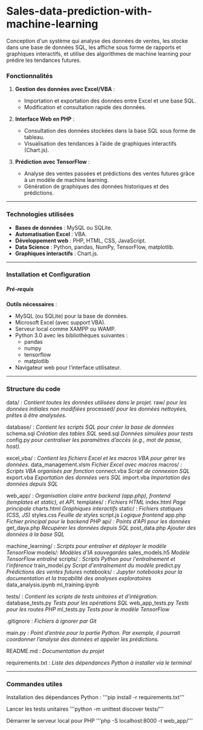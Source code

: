 # Sales-data-prediction-with-machine-learning
Conception d'un système qui analyse des données de ventes, les stocke dans une base de données SQL, les affiche sous forme de rapports et graphiques interactifs, et utilise des algorithmes de machine learning pour prédire les tendances futures.

### Fonctionnalités
1. **Gestion des données avec Excel/VBA** :
   - Importation et exportation des données entre Excel et une base SQL.
   - Modification et consultation rapide des données.

2. **Interface Web en PHP** :
   - Consultation des données stockées dans la base SQL sous forme de tableau.
   - Visualisation des tendances à l’aide de graphiques interactifs (Chart.js).

3. **Prédiction avec TensorFlow** :
   - Analyse des ventes passées et prédictions des ventes futures grâce à un modèle de machine learning.
   - Génération de graphiques des données historiques et des prédictions.

---

### Technologies utilisées
- **Bases de données** : MySQL ou SQLite.
- **Automatisation Excel** : VBA.
- **Développement web** : PHP, HTML, CSS, JavaScript.
- **Data Science** : Python, pandas, NumPy, TensorFlow, matplotlib.
- **Graphiques interactifs** : Chart.js.

---

### Installation et Configuration

##### Pré-requis
**Outils nécessaires** :
  - MySQL (ou SQLite) pour la base de données.
  - Microsoft Excel (avec support VBA).
  - Serveur local comme XAMPP ou WAMP.
  - Python 3.0 avec les bibliothèques suivantes :
    - pandas
    - numpy
    - tensorflow
    - matplotlib
  - Navigateur web pour l’interface utilisateur.

---

### Structure du code

data/ : *Contient toutes les données utilisées dans le projet.*
   raw/ *pour les données initiales non modifiées*
   processed/ *pour les données nettoyées, prêtes à être analysées.*

database/ : *Contient les scripts SQL pour créer la base de données*
   schema.sql *Création des tables SQL*
   seed.sql *Données simulées pour tests*
   config.py *pour centraliser les paramètres d’accès (e.g., mot de passe, host).*

excel_vba/ : *Contient les fichiers Excel et les macros VBA pour gérer les données.*
   data_management.xlsm *Fichier Excel avec macros*
   macros/ : *Scripts VBA organisés par fonction*
      connect.vba *Script de connexion SQL*
      export.vba *Exportation des données vers SQL*
      import.vba *Importation des données depuis SQL*

web_app/ : *Organisation claire entre backend (app.php), frontend (templates et static), et API.*
   templates/ : *Fichiers HTML*
      index.html *Page principale*
      charts.html *Graphiques interactifs*
   static/ : *Fichiers statiques (CSS, JS)*
      styles.css *Feuille de styles*
      script.js *Logique frontend*
   app.php *Fichier principal pour le backend PHP*
   api/ : *Points d'API pour les données*
      get_daya.php *Récupérer les données depuis SQL*
      post_data.php *Ajouter des données à la base SQL*

machine_learning/ : *Scripts pour entraîner et déployer le modèle TensorFlow*
   models/: *Modèles d'IA sauvegardés*
      sales_models.h5 *Modèle TensorFlow entraîné*
   scripts/ : *Scripts Python pour l'entraînement et l'inférence*
      train_model.py *Script d'entraînement du modèle*
      predict.py *Prédictions des ventes futures*
   notebooks/ : *Jupyter notebooks pour la documentation et la traçabilité des analyses exploratoires*
      data_analysis.ipynb
      ml_training.ipynb

tests/ : *Contient les scripts de tests unitaires et d’intégration.*
   database_tests.py *Tests pour les opérations SQL*
   web_app_tests.py *Tests pour les routes PHP*
   ml_tests.py *Tests pour le modèle TensorFlow*

.gitignore : *Fichiers à ignorer par Git*

main.py : *Point d’entrée pour la partie Python. Par exemple, il pourrait coordonner l’analyse des données et appeler les prédictions.*

README.md : *Documentation du projet*

requirements.txt : *Liste des dépendances Python à installer via le terminal* 

---

### Commandes utiles

Installation des dépendances Python :
'''pip install -r requirements.txt'''

Lancer les tests unitaires
'''python -m unittest discover tests/'''

Démarrer le serveur local pour PHP
'''php -S localhost:8000 -t web_app/'''